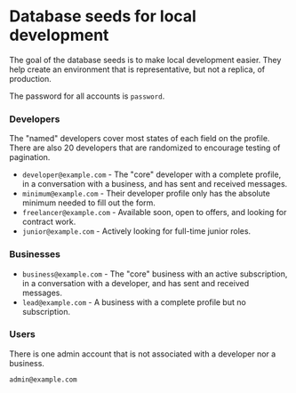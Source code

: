 # Database seeds for local development

The goal of the database seeds is to make local development easier. They help create an environment that is representative, but not a replica, of production.

The password for all accounts is `password`.

### Developers

The "named" developers cover most states of each field on the profile. There are also 20 developers that are randomized to encourage testing of pagination.

* `developer@example.com` - The "core" developer with a complete profile, in a conversation with a business, and has sent and received messages.
* `minimum@example.com` - Their developer profile only has the absolute minimum needed to fill out the form.
* `freelancer@example.com` - Available soon, open to offers, and looking for contract work.
* `junior@example.com` - Actively looking for full-time junior roles.

### Businesses

* `business@example.com` - The "core" business with an active subscription, in a conversation with a developer, and has sent and received messages.
* `lead@example.com` - A business with a complete profile but no subscription.

### Users

There is one admin account that is not associated with a developer nor a business.

`admin@example.com`
